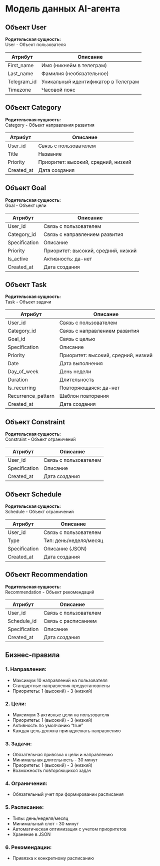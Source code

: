 # Модель данных AI-агента

## Объект User

**Родительская сущность:** \
User - Объект пользователя 

| Атрибут | Описание |
|---------|----------|
| First_name | Имя (никнейм в телеграм) |
| Last_name | Фамилия (необязательное) |
| Telegram_id | Уникальный идентификатор в Телеграм |
| Timezone | Часовой пояс |

## Объект Category

**Родительская сущность:** \
Category - Объект направления развития

| Атрибут | Описание |
|---------|----------|
| User_id | Связь с пользователем |
| Title | Название |
| Priority | Приоритет: высокий, средний, низкий |
| Created_at | Дата создания |

## Объект Goal

**Родительская сущность:** \
Goal - Объект цели

| Атрибут | Описание |
|---------|----------|
| User_id | Связь с пользователем |
| Category_id | Связь с направлением развития |
| Specification | Описание |
| Priority | Приоритет: высокий, средний, низкий |
| Is_active | Активность: да-нет |
| Created_at | Дата создания |

## Объект Task

**Родительская сущность:** \
Task - Объект задачи

| Атрибут | Описание |
|---------|----------|
| User_id | Связь с пользователем |
| Category_id | Связь с направлением развития |
| Goal_id | Связь с целью |
| Specification | Описание |
| Priority | Приоритет: высокий, средний, низкий |
| Date | Дата выполнения |
| Day_of_week | День недели |
| Duration | Длительность |
| Is_recurring | Повторяющаяся: да-нет |
| Recurrence_pattern | Шаблон повторения |
| Created_at | Дата создания |

## Объект Constraint

**Родительская сущность:** \
Constraint - Объект ограничений

| Атрибут | Описание |
|---------|----------|
| User_id | Связь с пользователем |
| Specification | Описание |
| Created_at | Дата создания |

## Объект Schedule

**Родительская сущность:** \
Schedule - Объект ограничений

| Атрибут | Описание |
|---------|----------|
| User_id | Связь с пользователем |
| Type | Тип: день/неделя/месяц |
| Specification | Описание (JSON) |
| Created_at | Дата создания |

## Объект Recommendation

**Родительская сущность:** \
Recommendation - Объект рекомендаций

| Атрибут | Описание |
|---------|----------|
| User_id | Связь с пользователем |
| Schedule_id | Связь с расписанием |
| Specification | Описание |
| Created_at | Дата создания |

## Бизнес-правила

### 1. Направления:
- Максимум 10 направлений на пользователя
- Стандартные направления предустановлены
- Приоритеты: 1 (высокий) - 3 (низкий)

### 2. Цели:
- Максимум 3 активные цели на пользователя
- Приоритеты: 1 (высокий) - 3 (низкий)
- Активность по умолчанию “true”
- Каждая цель должна принадлежать направлению

### 3. Задачи:
- Обязательная привязка к цели и направлению
- Минимальная длительность - 30 минут
- Приоритеты: 1 (высокий) - 3 (низкий)
- Возможность повторяющихся задач

### 4. Ограничения:
- Обязательный учет при формировании расписания

### 5. Расписание:
- Типы: день/неделя/месяц
- Минимальный слот - 30 минут
- Автоматическая оптимизация с учетом приоритетов
- Хранение в JSON

### 6. Рекомендации:
- Привязка к конкретному расписанию
